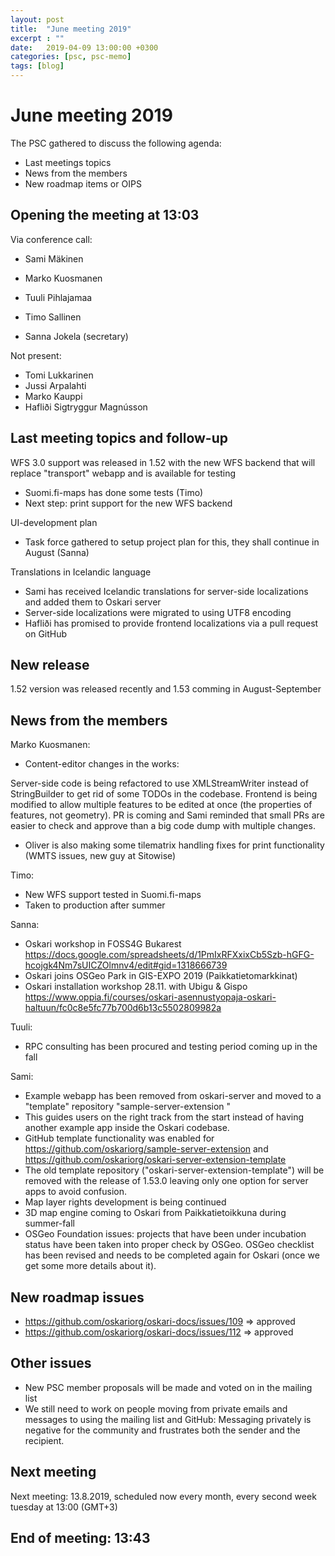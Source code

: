 ```yaml
---
layout: post
title:  "June meeting 2019"
excerpt : ""
date:   2019-04-09 13:00:00 +0300
categories: [psc, psc-memo]
tags: [blog]
---
```


# June meeting 2019

The PSC gathered to discuss the following agenda:

- Last meetings topics
- News from the members
- New roadmap items or OIPS

## Opening the meeting at 13:03

Via conference call:

- Sami Mäkinen
- Marko Kuosmanen
- Tuuli Pihlajamaa
- Timo Sallinen

- Sanna Jokela (secretary)

Not present:

- Tomi Lukkarinen
- Jussi Arpalahti
- Marko Kauppi
- Hafliði Sigtryggur Magnússon

## Last meeting topics and follow-up

WFS 3.0 support was released in 1.52 with the new WFS backend that will replace "transport" webapp and is available for testing 

- Suomi.fi-maps has done some tests (Timo)
- Next step: print support for the new WFS backend

UI-development plan

- Task force gathered to setup project plan for this, they shall continue in August (Sanna)

Translations in Icelandic language

- Sami has received Icelandic translations for server-side localizations and added them to Oskari server
- Server-side localizations were migrated to using UTF8 encoding
- Hafliði has promised to provide frontend localizations via a pull request on GitHub

## New release

1.52 version was released recently and 1.53 comming in August-September

## News from the members

Marko Kuosmanen:

- Content-editor changes in the works:

Server-side code is being refactored to use XMLStreamWriter instead of StringBuilder to get rid of some TODOs in the codebase.
Frontend is being modified to allow multiple features to be edited at once (the properties of features, not geometry).
PR is coming and Sami reminded that small PRs are easier to check and approve than a big code dump with multiple changes.

- Oliver is also making some tilematrix handling fixes for print functionality (WMTS issues, new guy at Sitowise)

Timo: 

- New WFS support tested in Suomi.fi-maps
- Taken to production after summer

Sanna:

- Oskari workshop in FOSS4G Bukarest https://docs.google.com/spreadsheets/d/1PmIxRFXxixCb5Szb-hGFG-hcojgk4Nm7sUICZOlmnv4/edit#gid=1318666739
- Oskari joins OSGeo Park in GIS-EXPO 2019 (Paikkatietomarkkinat)
- Oskari installation workshop 28.11. with Ubigu & Gispo https://www.oppia.fi/courses/oskari-asennustyopaja-oskari-haltuun/fc0c8e5fc77b700d6b13c5502809982a

Tuuli:

- RPC consulting has been procured and testing period coming up in the fall

Sami: 

- Example webapp has been removed from oskari-server and moved to a "template" repository "sample-server-extension "
- This guides users on the right track from the start instead of having another example app inside the Oskari codebase.
- GitHub template functionality was enabled for https://github.com/oskariorg/sample-server-extension and https://github.com/oskariorg/oskari-server-extension-template
- The old template repository ("oskari-server-extension-template") will be removed with the release of 1.53.0 leaving only one option for server apps to avoid confusion.
- Map layer rights development is being continued
- 3D map engine coming to Oskari from Paikkatietoikkuna during summer-fall
- OSGeo Foundation issues: projects that have been under incubation status have been taken into proper check by OSGeo. OSGeo checklist has been revised and needs to be completed again for Oskari (once we get some more details about it). 


## New roadmap issues

- https://github.com/oskariorg/oskari-docs/issues/109 ⇒ approved
- https://github.com/oskariorg/oskari-docs/issues/112 ⇒ approved

## Other issues

- New PSC member proposals will be made and voted on in the mailing list
- We still need to work on people moving from private emails and messages to using the mailing list and GitHub: Messaging privately is negative for the community and frustrates both the sender and the recipient.

## Next meeting

Next meeting: 13.8.2019, scheduled now every month, every second week tuesday at 13:00 (GMT+3)

## End of meeting: 13:43
